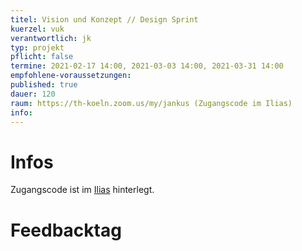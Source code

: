 ```yaml
---
titel: Vision und Konzept // Design Sprint
kuerzel: vuk
verantwortlich: jk
typ: projekt
pflicht: false
termine: 2021-02-17 14:00, 2021-03-03 14:00, 2021-03-31 14:00
empfohlene-voraussetzungen: 
published: true
dauer: 120
raum: https://th-koeln.zoom.us/my/jankus (Zugangscode im Ilias)
info: 
---
```


# Infos

Zugangscode ist im [Ilias](https://ilias.th-koeln.de/goto.php?target=fold_1658174&client_id=ILIAS_FH_Koeln) hinterlegt.

# Feedbacktag